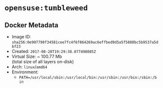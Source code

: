 # `opensuse:tumbleweed`

## Docker Metadata

- Image ID: `sha256:0e907798f34581cee7fc4f6f864269ac6effbed9d5a5f5888bc5b9537a5dbf23`
- Created: `2017-08-28T19:29:38.077498085Z`
- Virtual Size: ~ 100.77 Mb  
  (total size of all layers on-disk)
- Arch: `linux`/`amd64`
- Environment:
  - `PATH=/usr/local/sbin:/usr/local/bin:/usr/sbin:/usr/bin:/sbin:/bin`
